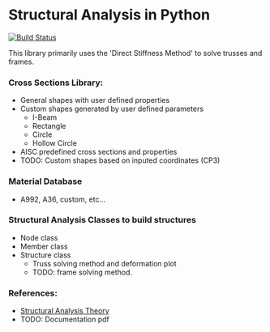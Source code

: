 # Structural Analysis in Python

[![Build Status](https://travis-ci.org/BrianChevalier/StructPy.svg?branch=master)](https://travis-ci.org/BrianChevalier/StructPy)

This library primarily uses the 'Direct Stiffness Method' to solve trusses and frames.

### Cross Sections Library:
* General shapes with user defined properties
* Custom shapes generated by user defined parameters
	* I-Beam
	* Rectangle
	* Circle
	* Hollow Circle
* AISC predefined cross sections and properties
* TODO: Custom shapes based on inputed coordinates (CP3)

### Material Database
* A992, A36, custom, etc...

### Structural Analysis Classes to build structures
* Node class
* Member class
* Structure class
	* Truss solving method and deformation plot
	* TODO: frame solving method.

### References:

* [Structural Analysis Theory](https://github.com/BrianChevalier/StructPy/blob/master/Documentation/Main.pdf)
* TODO: Documentation pdf